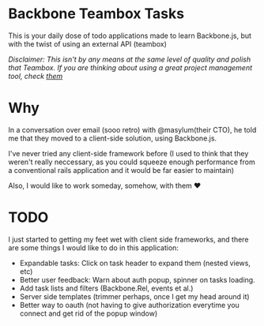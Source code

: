 # Backbone Teambox Tasks #

This is your daily dose of todo applications made to learn Backbone.js, but with the twist of using
an external API (teambox)

_Disclaimer: This isn't by any means at the same level of quality and polish that Teambox. If
you are thinking about using a great project management tool, check [them](https://teambox.com)_


# Why #

In a conversation over email (sooo retro) with @masylum(their CTO), he told me that they moved to a
client-side solution, using Backbone.js.

I've never tried any client-side framework before (I used to think that they weren't really
neccessary, as you could squeeze enough performance from a conventional rails application and it
would be far easier to maintain)

Also, I would like to work someday, somehow, with them :heart:

# TODO #

I just started to getting my feet wet with client side frameworks, and there are some things I would
like to do in this application:

* Expandable tasks: Click on task header to expand them (nested views, etc)
* Better user feedback: Warn about auth popup, spinner on tasks loading.
* Add task lists and filters (Backbone.Rel, events et al.)
* Server side templates (trimmer perhaps, once I get my head around it)
* Better way to oauth (not having to give authorization everytime you connect and get rid of the
  popup window)
